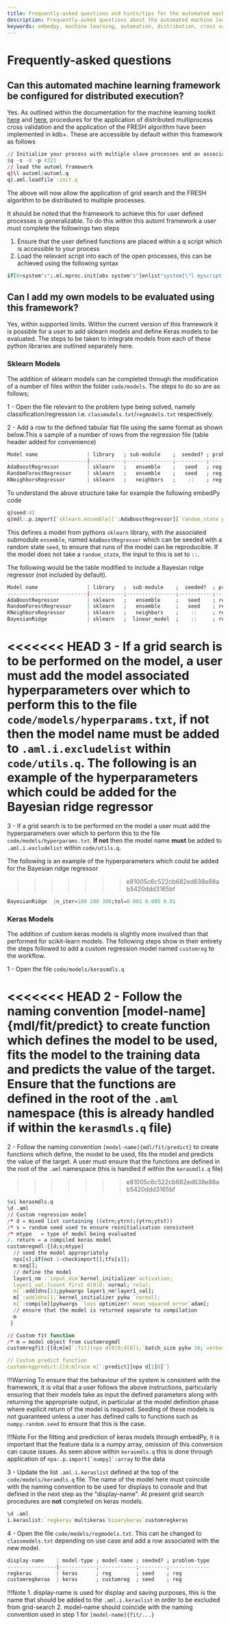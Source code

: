 ```yaml
---
title: Frequently-asked questions and hints/tips for the automated machine learning interface - Machine Learning – kdb+ and q documentation
description: Frequently-asked questions about the automated machine learning interface/framework
keywords: embedpy, machine learning, automation, distribution, cross validation, preprocessing, ml
---
```

# <i class="fab fa-python"></i> Frequently-asked questions

## Can this automated machine learning framework be configured for distributed execution?

Yes. As outlined within the documentation for the machine learning toolkit [here](https://code.kx.com/q/ml/toolkit/xval/) and [here](https://code.kx.com/q/ml/toolkit/fresh/#feature-extraction), procedures for the application of distributed multiprocess cross validation and the application of the FRESH algorithm have been implemented in kdb+. These are accessible by default within this framework as follows

```q
// Initialize your process with multiple slave processes and an associated port
$q -s -8 -p 4321
// load the automl framework
q)\l automl/automl.q
q).aml.loadfile`:init.q
```

The above will now allow the application of grid search and the FRESH algorithm to be distributed to multiple processes.

It should be noted that the framework to achieve this for user defined processes is generalizable. To do this within this automl framework a user must complete the followings two steps

1. Ensure that the user defined functions are placed within a q script which is accessible to your process
2. Load the relevant script into each of the open processes, this can be achieved using the following syntax
```q
if[0>system"s";.ml.mproc.init[abs system"s"]enlist"system[\"l myscript.q\"]"]
```

## Can I add my own models to be evaluated using this framework?

Yes, within supported limits. Within the current version of this framework it is possible for a user to add sklearn models and define Keras models to be evaluated. The steps to be taken to integrate models from each of these python libraries are outlined separately here.

### Sklearn Models

The addition of sklearn models can be completed through the modification of a number of files within the folder `code/models`. The steps to do so are as follows;

1 - Open the file relevant to the problem type being solved, namely classification/regression i.e. `classmodels.txt`/`regmodels.txt` respectively.

2 - Add a row to the defined tabular flat file using the same format as shown below.This a sample of a number of rows from the regression file (table header added for convenience)
```q
Model name                | library   ; sub-module    ;  seeded? ; problem type
--------------------------|-----------;---------------;----------;-------------
AdaBoostRegressor         | sklearn   ;   ensemble    ;   seed   ; reg
RandomForestRegressor     | sklearn   ;   ensemble    ;   seed   ; reg
KNeighborsRegressor       | sklearn   ;   neighbors   ;    ::    ; reg
```
To understand the above structure take for example the following embedPy code
```q
q)seed:42
q)mdl:.p.import[`sklearn.ensemble][`:AdaBoostRegressor][`random_state pykw seed]
```

This defines a model from pythons `sklearn` library, with the associated submodule `ensemble`, named `AdaBoostRegressor` which can be seeded with a random state `seed`, to ensure that runs of the model can be reproducible. If the model does not take a `random_state`, the input to this is set to `::`.

The following would be the table modified to include a Bayesian ridge regressor (not included by default).

```q
Model name                | library   ;  sub-module    ;  seeded?  ; problem type
--------------------------|-----------;----------------;-----------;-------------
AdaBoostRegressor         | sklearn   ;   ensemble     ;   seed    ; reg
RandomForestRegressor     | sklearn   ;   ensemble     ;   seed    ; reg
KNeighborsRegressor       | sklearn   ;   neighbors    ;    ::     ; reg
BayesianRidge             | sklearn   ;  linear_model  ;    ::     ; reg
```

<<<<<<< HEAD
3 - If a grid search is to be performed on the model, a user must add the model associated hyperparameters over which to perform this to the file `code/models/hyperparams.txt`, if not then the model name must be added to `.aml.i.excludelist` within `code/utils.q`. The following is an example of the hyperparameters which could be added for the Bayesian ridge regressor
=======
3 - If a grid search is to be performed on the model a user must add the hyperparameters over which to perform this to the file `code/models/hyperparams.txt`. **If not** then the model name **must** be added to `.aml.i.excludelist` within `code/utils.q`.

The following is an example of the hyperparameters which could be added for the Bayesian ridge regressor
>>>>>>> e81005c6c522cb682ed638e88ab5420ddd3165bf

```q
BayesianRidge  |n_iter=100 200 300;tol=0.001 0.005 0.01
```

### Keras Models

The addition of custom keras models is slightly more involved than that performed for scikit-learn models. The following steps show in their entirety the steps followed to add a custom regression model named `customreg` to the workflow.

1 - Open the file `code/models/kerasmdls.q`


<<<<<<< HEAD
2 - Follow the naming convention [model-name]{mdl/fit/predict} to create function which defines the model to be used, fits the model to the training data and predicts the value of the target. Ensure that the functions are defined in the root of the `.aml` namespace (this is already handled if within the `kerasmdls.q` file)
=======
2 - Follow the naming convention `[model-name]{mdl/fit/predict}` to create functions which define, the model to be used, fits the model and predicts the value of the target. A user must ensure that the functions are defined in the root of the `.aml` namespace (this is handled if within the `kerasmdls.q` file)
>>>>>>> e81005c6c522cb682ed638e88ab5420ddd3165bf

```q
$vi kerasmdls.q
\d .aml
// Custom regression model
/* d = mixed list containing ((xtrn;ytrn);(ytrn;ytst))
/* s = random seed used to ensure reinitialisation consistent
/* mtype   = type of model being evaluated
/. return = a compiled keras model
customregmdl:{[d;s;mtype]
  // seed the model appropriately
  nps[s];if[not 1~checkimport[];tfs[s]];
  m:seq[];
  // define the model
  layer1_nm :`input_dim`kernel_initializer`activation;
  layer1_val:(count first d[0]0;`normal;`relu);
  m[`:add]dns[13;pykwargs layer1_nm!layer1_val];
  m[`:add]dns[1;`kernel_initializer pykw `normal];
  m[`:compile][pykwargs `loss`optimizer!`mean_squared_error`adam];
  // ensure that the model is returned separate to compilation
  m
 }

// Custom fit function
/* m = model object from customregmdl
customregfit:{[d;m]m[`:fit][npa d[0]0;d[0]1;`batch_size pykw 16;`verbose pykw 0];m}

// Custom predict function
customregpredict:{[d;m]raze m[`:predict][npa d[1]0]`}
```

!!!Warning
	To ensure that the behaviour of the system is consistent with the framework, it is vital that a user follows the above instructions, particularly ensuring that their models take as input the defined parameters along with returning the appropriate output, in particular at the model definition phase where explicit return of the model is required. Seeding of these models is not guaranteed unless a user has defined calls to functions such as `numpy.random.seed` to ensure that this is the case.

!!!Note
	For the fitting and prediction of keras models through embedPy, it is important that the feature data is a numpy array, omission of this conversion can cause issues. As seen above within `kerasmdls.q` this is done through application of ```npa:.p.import[`numpy]`:array``` to the data


3 - Update the list `.aml.i.keraslist` defined at the top of the `code/models/keramdls.q` file. The name of the model here must coincide with the naming convention to be used for displays to console and that defined in the next step as the "display-name". At present grid search procedures are **not** completed on keras models.

```q
\d .aml
i.keraslist:`regkeras`multikeras`binarykeras`customregkeras
```

4 - Open the file `code/models/regmodels.txt`. This can be changed to `classmodels.txt` depending on use case and add a row associated with the new model.

```q
display-name    | model-type ; model-name ; seeded? ; problem-type
----------------|------------;------------;---------;-------------
regkeras        | keras      ; reg        ; seed    ; reg
customregkeras  | keras      ; customreg  ; seed    ; reg
```

!!!Note
	1. display-name is used for display and saving purposes, this is the name that should be added to the `.aml.i.keraslist` in order to be excluded from grid-search
	2. model-name should coincide with the naming convention used in step 1 for `[model-name]{fit/...}`
